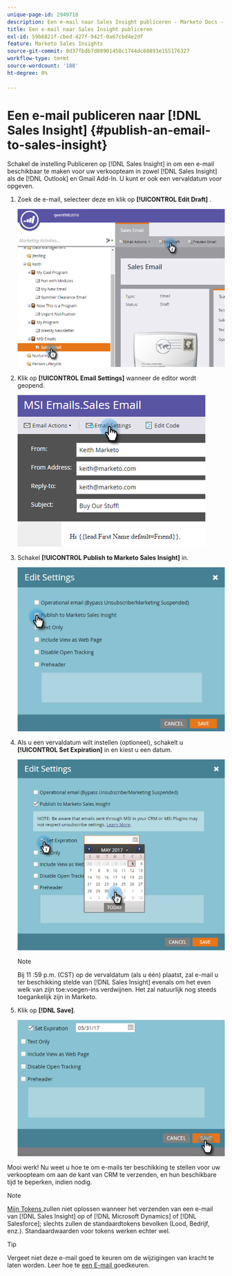 ```yaml
---
unique-page-id: 2949718
description: Een e-mail naar Sales Insight publiceren - Marketo Docs - Productdocumentatie
title: Een e-mail naar Sales Insight publiceren
exl-id: 59b6821f-cbed-427f-942f-0a67cbd4e2df
feature: Marketo Sales Insights
source-git-commit: 0d37fbdb7d08901458c1744dc68893e155176327
workflow-type: tm+mt
source-wordcount: '188'
ht-degree: 0%

---
```


# Een e-mail publiceren naar [!DNL Sales Insight] {#publish-an-email-to-sales-insight}

Schakel de instelling Publiceren op [!DNL Sales Insight] in om een e-mail beschikbaar te maken voor uw verkoopteam in zowel [!DNL Sales Insight] als de [!DNL Outlook] en Gmail Add-In. U kunt er ook een vervaldatum voor opgeven.

1. Zoek de e-mail, selecteer deze en klik op **[!UICONTROL Edit Draft]** .

   ![](assets/one.png)

1. Klik op **[!UICONTROL Email Settings]** wanneer de editor wordt geopend.

   ![](assets/two.png)

1. Schakel **[!UICONTROL Publish to Marketo Sales Insight]** in.

   ![](assets/three.png)

1. Als u een vervaldatum wilt instellen (optioneel), schakelt u **[!UICONTROL Set Expiration]** in en kiest u een datum.

   ![](assets/four.png)

   >[!NOTE]
   >
   >Bij 11 :59 p.m. (CST) op de vervaldatum (als u één) plaatst, zal e-mail u ter beschikking stelde van [!DNL Sales Insight] evenals om het even welk van zijn toe:voegen-ins verdwijnen. Het zal natuurlijk nog steeds toegankelijk zijn in Marketo.

1. Klik op **[!DNL Save]**.

   ![](assets/five.png)

Mooi werk! Nu weet u hoe te om e-mails ter beschikking te stellen voor uw verkoopteam om aan de kant van CRM te verzenden, en hun beschikbare tijd te beperken, indien nodig.

>[!NOTE]
>
>[ Mijn Tokens ](/help/marketo/product-docs/core-marketo-concepts/programs/tokens/understanding-my-tokens-in-a-program.md) zullen niet oplossen wanneer het verzenden van een e-mail van [!DNL Sales Insight] op of [!DNL Microsoft Dynamics] of [!DNL Salesforce]; slechts zullen de standaardtokens bevolken (Lood, Bedrijf, enz.). Standaardwaarden voor tokens werken echter wel.

>[!TIP]
>
>Vergeet niet deze e-mail goed te keuren om de wijzigingen van kracht te laten worden. Leer hoe te [ een E-mail ](/help/marketo/product-docs/email-marketing/general/creating-an-email/approve-an-email.md) goedkeuren.
